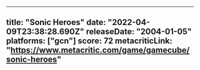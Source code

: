 
---
title: "Sonic Heroes"
date: "2022-04-09T23:38:28.690Z"
releaseDate: "2004-01-05"
platforms: ["gcn"]
score: 72
metacriticLink: "https://www.metacritic.com/game/gamecube/sonic-heroes"
---
